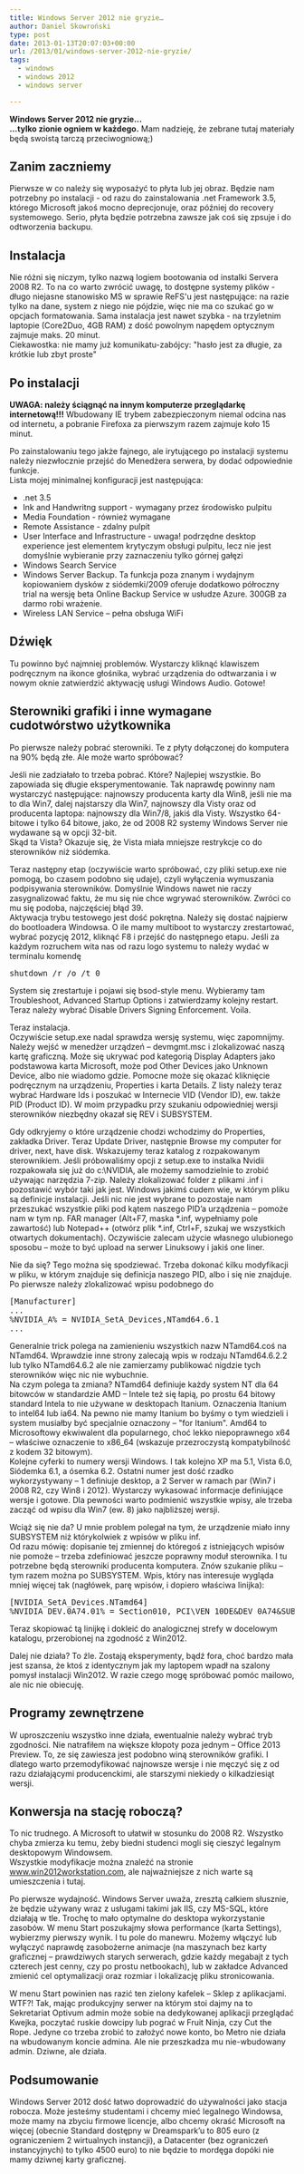 ```yaml
---
title: Windows Server 2012 nie gryzie…
author: Daniel Skowroński
type: post
date: 2013-01-13T20:07:03+00:00
url: /2013/01/windows-server-2012-nie-gryzie/
tags:
  - windows
  - windows 2012
  - windows server

---
```

**Windows Server 2012 nie gryzie...  
...tylko zionie ogniem w każdego.** Mam nadzieję, że zebrane tutaj materiały będą swoistą tarczą przeciwogniową;)  
<!--break-->

## Zanim zaczniemy

Pierwsze w co należy się wyposażyć to płyta lub jej obraz. Będzie nam potrzebny po instalacji - od razu do zainstalowania .net Framework 3.5, którego Microsoft jakoś mocno deprecjonuje, oraz później do recovery systemowego. Serio, płyta będzie potrzebna zawsze jak coś się zpsuje i do odtworzenia backupu.

## Instalacja

Nie różni się niczym, tylko nazwą logiem bootowania od instalki Servera 2008 R2. To na co warto zwrócić uwagę, to dostępne systemy plików - długo niejasne stanowisko MS w sprawie ReFS'u jest następujące: na razie tylko na dane, system z niego nie pójdzie, więc nie ma co szukać go w opcjach formatowania. Sama instalacja jest nawet szybka - na trzyletnim laptopie (Core2Duo, 4GB RAM) z dość powolnym napędem optycznym zajmuje maks. 20 minut.  
Ciekawostka: nie mamy już komunikatu-zabójcy: "hasło jest za długie, za krótkie lub zbyt proste"

## Po instalacji

**UWAGA: należy ściągnąć na innym komputerze przeglądarkę internetową!!!** Wbudowany IE trybem zabezpieczonym niemal odcina nas od internetu, a pobranie Firefoxa za pierwszym razem zajmuje koło 15 minut.

Po zainstalowaniu tego jakże fajnego, ale irytującego po instalacji systemu należy niezwłocznie przejść do Menedżera serwera, by dodać odpowiednie funkcje.  
Lista mojej minimalnej konfiguracji jest następująca: 

  * .net 3.5
  * Ink and Handwritng support - wymagany przez środowisko pulpitu
  * Media Foundation - również wymagane
  * Remote Assistance - zdalny pulpit
  * User Interface and Infrastructure - uwaga! podrzędne desktop experience jest elementem krytyczym obsługi pulpitu, lecz nie jest domyślnie wybieranie przy zaznaczeniu tylko górnej gałęzi
  * Windows Search Service
  * Windows Server Backup. Ta funkcja poza znanym i wydajnym kopiowaniem dysków z siódemki/2009 oferuje dodatkowo półroczny trial na wersję beta Online Backup Service w usłudze Azure. 300GB za darmo robi wrażenie.
  * Wireless LAN Service – pełna obsługa WiFi
## Dźwięk

Tu powinno być najmniej problemów. Wystarczy kliknąć klawiszem podręcznym na ikonce głośnika, wybrać urządzenia do odtwarzania i w nowym oknie zatwierdzić aktywację usługi Windows Audio. Gotowe!

## Sterowniki grafiki i inne wymagane cudotwórstwo użytkownika

Po pierwsze należy pobrać sterowniki. Te z płyty dołączonej do komputera na 90% będą złe. Ale może warto spróbować? 

Jeśli nie zadziałało to trzeba pobrać. Które? Najlepiej wszystkie. Bo zapowiada się długie eksperymentowanie. Tak naprawdę powinny nam wystarczyć następujące: najnowszy producenta karty dla Win8, jeśli nie ma to dla Win7, dalej najstarszy dla Win7, najnowszy dla Visty oraz od producenta laptopa: najnowszy dla Win7/8, jakiś dla Visty. Wszystko 64-bitowe i tylko 64 bitowe, jako, że od 2008 R2 systemy Windows Server nie wydawane są w opcji 32-bit.  
Skąd ta Vista? Okazuje się, że Vista miała mniejsze restrykcje co do sterowników niż siódemka.

Teraz następny etap (oczywiście warto spróbować, czy pliki setup.exe nie pomogą, bo czasem podobno się udaje), czyli wyłączenia wymuszania podpisywania sterowników. Domyślnie Windows nawet nie raczy zasygnalizować faktu, że mu się nie chce wgrywać sterowników. Zwróci co mu się podoba, najczęściej błąd 39.  
Aktywacja trybu testowego jest dość pokrętna. Należy się dostać najpierw do bootloadera Windowsa. O ile mamy multiboot to wystarczy zrestartować, wybrać pozycję 2012, kliknąć F8 i przejść do następnego etapu. Jeśli za każdym rozruchem wita nas od razu logo systemu to należy wydać w terminalu komendę 

<pre>shutdown /r /o /t 0</pre>

System się zrestartuje i pojawi się bsod-style menu. Wybieramy tam Troubleshoot, Advanced Startup Options i zatwierdzamy kolejny restart.  
Teraz należy wybrać Disable Drivers Signing Enforcement. Voila. 

Teraz instalacja.  
Oczywiście setup.exe nadal sprawdza wersję systemu, więc zapomnijmy. Należy wejść w menedżer urządzeń – devmgmt.msc i zlokalizować naszą kartę graficzną. Może się ukrywać pod kategorią Display Adapters jako podstawowa karta Microsoft, może pod Other Devices jako Unknown Device, albo nie wiadomo gdzie. Pomocne może się okazać kliknięcie podręcznym na urządzeniu, Properties i karta Details. Z listy należy teraz wybrać Hardware Ids i poszukać w Internecie VID (Vendor ID), ew. także PID (Product ID). W moim przypadku przy szukaniu odpowiedniej wersji sterowników niezbędny okazał się REV i SUBSYSTEM.  
  
Gdy odkryjemy o które urządzenie chodzi wchodzimy do Properties, zakładka Driver. Teraz Update Driver, następnie Browse my computer for driver, next, have disk. Wskazujemy teraz katalog z rozpakowanym sterownikiem. Jeśli próbowaliśmy opcji z setup.exe to instalka Nvidii rozpakowała się już do c:\NVIDIA, ale możemy samodzielnie to zrobić używając narzędzia 7-zip. Należy zlokalizować folder z plikami .inf i pozostawić wybór taki jak jest. Windows jakimś cudem wie, w którym pliku są definicje instalacji. Jeśli nic nie jest wybrane to pozostaje nam przeszukać wszystkie pliki pod kątem naszego PID’a urządzenia – pomoże nam w tym np. FAR manager (Alt+F7, maska \*.inf, wypełniamy pole zawartość) lub Notepad++ (otwórz plik \*.inf, Ctrl+F, szukaj we wszystkich otwartych dokumentach). Oczywiście zalecam użycie własnego ulubionego sposobu – może to być upload na serwer Linuksowy i jakiś one liner. 

Nie da się? Tego można się spodziewać. Trzeba dokonać kilku modyfikacji w pliku, w którym znajduje się definicja naszego PID, albo i się nie znajduje. Po pierwsze należy zlokalizować wpisu podobnego do 

<pre>[Manufacturer]
...
%NVIDIA_A% = NVIDIA_SetA_Devices,NTamd64.6.1
...</pre>

Generalnie trick polega na zamienieniu wszystkich nazw NTamd64.coś na NTamd64. Wprawdzie inne strony zalecają wpis w rodzaju NTamd64.6.2.2 lub tylko NTamd64.6.2 ale nie zamierzamy publikować nigdzie tych sterowników więc nic nie wybuchnie.  
Na czym polega ta zmiana? NTamd64 definiuje każdy system NT dla 64 bitowców w standardzie AMD – Intele też się łapią, po prostu 64 bitowy standard Intela to nie używane w desktopach Itanium. Oznaczenia Itanium to intel64 lub ia64. Na pewno nie mamy Itanium bo byśmy o tym wiedzieli i system musiałby być specjalnie oznaczony – "for Itanium". Amd64 to Microsoftowy ekwiwalent dla popularnego, choć lekko niepoprawnego x64 – właściwe oznaczenie to x86_64 (wskazuje przezroczystą kompatybilność z kodem 32 bitowym).  
Kolejne cyferki to numery wersji Windows. I tak kolejno XP ma 5.1, Vista 6.0, Siódemka 6.1, a ósemka 6.2. Ostatni numer jest dość rzadko wykorzystywany – 1 definiuje desktop, a 2 Server w ramach par (Win7 i 2008 R2, czy Win8 i 2012). Wystarczy wykasować informacje definiujące wersje i gotowe. Dla pewności warto podmienić wszystkie wpisy, ale trzeba zacząć od wpisu dla Win7 (ew. 8) jako najbliższej wersji. 

Wciąż się nie da? U mnie problem polegał na tym, że urządzenie miało inny SUBSYSTEM niż którykolwiek z wpisów w pliku inf.  
Od razu mówię: dopisanie tej zmiennej do któregoś z istniejących wpisów nie pomoże – trzeba zdefiniować jeszcze poprawny moduł sterownika. I tu potrzebne będą sterowniki producenta komputera. Znów szukanie pliku – tym razem można po SUBSYSTEM. Wpis, który nas interesuje wygląda mniej więcej tak (nagłówek, parę wpisów, i dopiero właściwa linijka):

<pre>[NVIDIA_SetA_Devices.NTamd64]
%NVIDIA_DEV.0A74.01% = Section010, PCI\VEN_10DE&DEV_0A74&SUBSYS_1AF21043 </pre>

Teraz skopiować tą linijkę i dokleić do analogicznej strefy w docelowym katalogu, przerobionej na zgodność z Win2012. 

Dalej nie działa? To źle. Zostają eksperymenty, bądź fora, choć bardzo mała jest szansa, że ktoś z identycznym jak my laptopem wpadł na szalony pomysł instalacji Win2012. W razie czego mogę spróbować pomóc mailowo, ale nic nie obiecuję. 

## Programy zewnętrzene

W uproszczeniu wszystko inne działa, ewentualnie należy wybrać tryb zgodności. Nie natrafiłem na większe kłopoty poza jednym – Office 2013 Preview. To, ze się zawiesza jest podobno winą sterowników grafiki. I dlatego warto przemodyfikować najnowsze wersje i nie męczyć się z od razu działającymi producenckimi, ale starszymi niekiedy o kilkadziesiąt wersji. 

## Konwersja na stację roboczą?

To nic trudnego. A Microsoft to ułatwił w stosunku do 2008 R2. Wszystko chyba zmierza ku temu, żeby biedni studenci mogli się cieszyć legalnym desktopowym Windowsem.  
Wszystkie modyfikacje można znaleźć na stronie www.win2012workstation.com, ale najważniejsze z nich warte są umieszczenia i tutaj.

Po pierwsze wydajność. Windows Server uważa, zresztą całkiem słusznie, że będzie używany wraz z usługami takimi jak IIS, czy MS-SQL, które działają w tle. Trochę to mało optymalne do desktopa wykorzystanie zasobów. W menu Start poszukajmy słowa performance (karta Settings), wybierzmy pierwszy wynik. I tu pole do manewru. Możemy włączyć lub wyłączyć naprawdę zasobożerne animacje (na maszynach bez karty graficznej – prawdziwych starych serwerach, gdzie każdy megabajt z tych czterech jest cenny, czy po prostu netbookach), lub w zakładce Advanced zmienić cel optymalizacji oraz rozmiar i lokalizację pliku stronicowania.

W menu Start powinien nas razić ten zielony kafelek – Sklep z aplikacjami. WTF?! Tak, mając produkcyjny serwer na którym stoi dajmy na to Sekretariat Optivum admin może sobie na dedykowanej aplikacji przeglądać Kwejka, poczytać ruskie dowcipy lub pograć w Fruit Ninja, czy Cut the Rope. Jedyne co trzeba zrobić to założyć nowe konto, bo Metro nie działa na wbudowanym koncie admina. Ale nie przeszkadza mu nie-wbudowany admin. Dziwne, ale działa.

## Podsumowanie

Windows Server 2012 dość łatwo doprowadzić do używalności jako stacja robocza. Może jesteśmy studentami i chcemy mieć legalnego Windowsa, może mamy na zbyciu firmowe licencje, albo chcemy okraść Microsoft na więcej (obecnie Standard dostępny w Dreamspark’u to 805 euro (z ograniczeniem 2 wirtualnych instancji), a Datacenter (bez ograniczeń instancyjnych) to tylko 4500 euro) to nie będzie to mordęga dopóki nie mamy dziwnej karty graficznej.